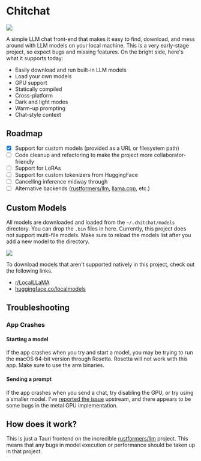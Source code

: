 # Chitchat

![](https://media.githubusercontent.com/media/clarkmcc/chitchat/main/assets/demo.gif)

A simple LLM chat front-end that makes it easy to find, download, and mess around with LLM models on your local machine.
This is a very early-stage project, so expect bugs and missing features. On the bright side, here's what it supports
today:

* Easily download and run built-in LLM models
* Load your own models
* GPU support
* Statically compiled
* Cross-platform
* Dark and light modes
* Warm-up prompting
* Chat-style context

## Roadmap

- [x] Support for custom models (provided as a URL or filesystem path)
- [ ] Code cleanup and refactoring to make the project more collaborator-friendly
- [ ] Support for LoRAs
- [ ] Support for custom tokenizers from HuggingFace
- [ ] Cancelling inference midway through
- [ ] Alternative
  backends ([rustformers/llm](https://github.com/rustformers/llm), [llama.cpp](https://github.com/ggerganov/llama.cpp),
  etc.)

## Custom Models

All models are downloaded and loaded from the `~/.chitchat/models` directory. You can drop the `.bin` files in here.
Currently, this project does not support multi-file models. Make sure to reload the models list after you add a new
model to the directory.

![](assets/model-reloading.png)

To download models that aren't supported natively in this project, check out the following links.

* [r/LocalLLaMA](https://www.reddit.com/r/LocalLLaMA/wiki/models/)
* [huggingface.co/localmodels](https://huggingface.co/localmodels)

## Troubleshooting

### App Crashes

#### Starting a model

If the app crashes when you try and start a model, you may be trying to run the macOS 64-bit version through Rosetta.
Rosetta will not work with this app. Make sure to use the arm binaries.

#### Sending a prompt

If the app crashes when you send a chat, try disabling the GPU, or try using a smaller model.
I've [reported the issue](https://github.com/rustformers/llm/issues/383) upstream, and there appears to be some bugs in
the metal GPU implementation.

## How does it work?

This is just a Tauri frontend on the incredible [rustformers/llm](https://github.com/rustformers/llm) project. This
means that any bugs in model execution or performance should be taken up in that project.
